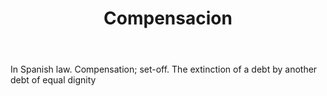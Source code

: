 ---
title: Compensacion
letter: C
permalink: "/definitions/bld-compensacion.html"
body: In Spanish law. Compensation; set-off. The extinction of a debt by another debt
  of equal dignity
published_at: '2018-07-07'
source: Black's Law Dictionary 2nd Ed (1910)
layout: post
---